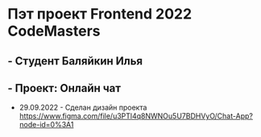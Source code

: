# Пэт проект Frontend 2022 CodeMasters 

## - Студент Баляйкин Илья
## - Проект: Онлайн чат
 
- 29.09.2022 - Сделан дизайн проекта 
https://www.figma.com/file/u3PTl4q8NWNOu5U7BDHVyO/Chat-App?node-id=0%3A1


